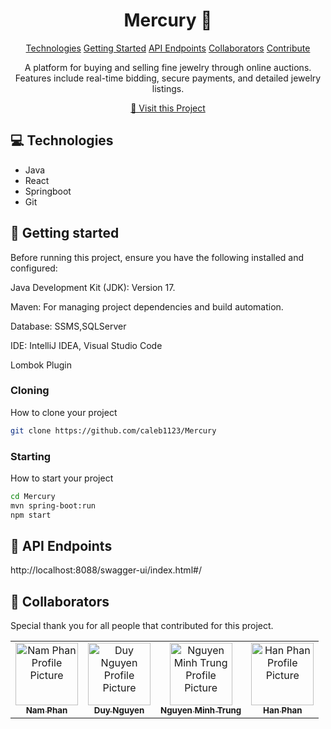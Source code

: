                      
<h1 align="center" style="font-weight: bold;">Mercury 💎</h1>

<p align="center">
<a href="#tech">Technologies</a>
<a href="#started">Getting Started</a>
<a href="#routes">API Endpoints</a>
<a href="#colab">Collaborators</a>
<a href="#contribute">Contribute</a> 
</p>


<p align="center">A platform for buying and selling fine jewelry through online auctions. Features include real-time bidding, secure payments, and detailed jewelry listings.

</p>


<p align="center">
<a href="https://github.com/caleb1123/Mercury">📱 Visit this Project</a>
</p>
 
<h2 id="technologies">💻 Technologies</h2>

- Java
- React
- Springboot
- Git
 
<h2 id="started">🚀 Getting started</h2>

Before running this project, ensure you have the following installed and configured:

Java Development Kit (JDK): Version 17.

Maven: For managing project dependencies and build automation.

Database: SSMS,SQLServer

IDE: IntelliJ IDEA, Visual Studio Code

Lombok Plugin
 
<h3>Cloning</h3>

How to clone your project

```bash
git clone https://github.com/caleb1123/Mercury
```
 
<h3>Starting</h3>

How to start your project

```bash
cd Mercury
mvn spring-boot:run
npm start
```
 
<h2 id="routes">📍 API Endpoints</h2>

http://localhost:8088/swagger-ui/index.html#/
 
<h2 id="colab">🤝 Collaborators</h2>

<p>Special thank you for all people that contributed for this project.</p>
<table>
<tr>

<td align="center">
<a href="https://github.com/caleb1123">
<img src="https://scontent.fhan3-3.fna.fbcdn.net/v/t39.30808-6/283176890_1096365747891187_4346102347575348284_n.jpg?_nc_cat=111&ccb=1-7&_nc_sid=a5f93a&_nc_ohc=0x9R7jaYkqsQ7kNvgFUVsyT&_nc_ht=scontent.fhan3-3.fna&oh=00_AYCF89-a0jUxEh3KY0rZMsLwidBcDqHnWOU5XNNuVCgHww&oe=66A2C727" width="100px;" alt="Nam Phan Profile Picture"/><br>
<sub>
<b>Nam Phan</b>
</sub>
</a>
</td>

<td align="center">
<a href="https://github.com/EugeneDNG41">
<img src="https://scontent.fhan3-2.fna.fbcdn.net/v/t1.6435-1/150201566_1352646338423868_7197366485430462835_n.jpg?stp=dst-jpg_p200x200&_nc_cat=107&ccb=1-7&_nc_sid=e4545e&_nc_ohc=lrfN12aaWuEQ7kNvgGJbwf9&_nc_ht=scontent.fhan3-2.fna&oh=00_AYAirVqUPI7gFfaSj0JgA1rheUSzLikpOfwT-6QD44DZFw&oe=66C45A23" width="100px;" alt="Duy Nguyen Profile Picture"/><br>
<sub>
<b>Duy Nguyen</b>
</sub>
</a>
</td>

<td align="center">
<a href="https://github.com/MinhTrung187">
<img src="https://avatars.githubusercontent.com/u/169141573?v=4" width="100px;" alt="Nguyen Minh Trung Profile Picture"/><br>
<sub>
<b>Nguyen Minh Trung</b>
</sub>
</a>
</td>

<td align="center">
<a href="https://github.com/phngochan">
<img src="https://scontent.fsgn2-9.fna.fbcdn.net/v/t39.30808-1/432763237_1522552801644852_4824130929917352036_n.jpg?stp=dst-jpg_p200x200&_nc_cat=106&ccb=1-7&_nc_sid=0ecb9b&_nc_ohc=ZiI_T9ahFtMQ7kNvgHlWOMd&_nc_ht=scontent.fsgn2-9.fna&oh=00_AYAVyzQRsbr5hp62WucrjTisEVSiTKB2jQxja2Tvas424w&oe=66A2C8CB" width="100px;" alt="Han Phan Profile Picture"/><br>
<sub>
<b>Han Phan</b>
</sub>
</a>
</td>

</tr>
</table>

